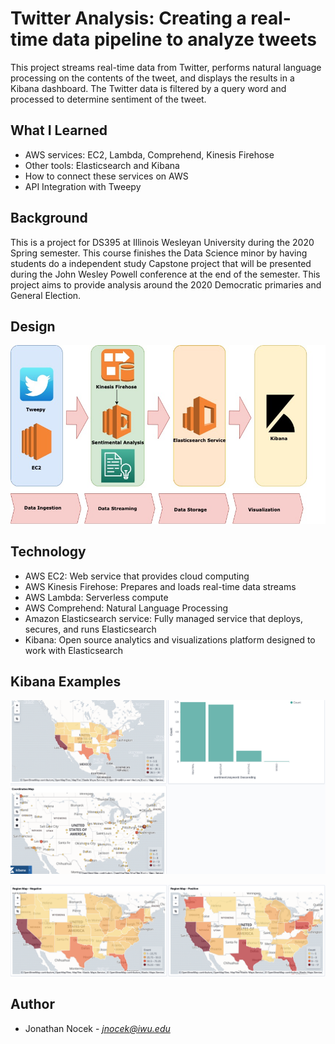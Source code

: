 # Twitter Analysis: Creating a real-time data pipeline to analyze tweets

This project streams real-time data from Twitter, performs natural language processing on the contents of the tweet, and displays 
the results in a Kibana dashboard. The Twitter data is filtered by a query word and processed to determine sentiment of the tweet.

## What I Learned
- AWS services: EC2, Lambda, Comprehend, Kinesis Firehose
- Other tools: Elasticsearch and Kibana
- How to connect these services on AWS
- API Integration with Tweepy

## Background

This is a project for DS395 at Illinois Wesleyan University during the 2020 Spring semester. This course finishes the Data Science minor by having students do a independent study Capstone project that will be presented during the John Wesley Powell conference at the end of the semester. This project aims to provide analysis around the 2020 Democratic primaries and General Election.

## Design

![Design](docs/images/design.jpg)

## Technology

- AWS EC2: Web service that provides cloud computing
- AWS Kinesis Firehose: Prepares and loads real-time data streams 
- AWS Lambda: Serverless compute
- AWS Comprehend: Natural Language Processing 
- Amazon Elasticsearch service: Fully managed service that deploys, secures, and runs Elasticsearch
- Kibana: Open source analytics and visualizations platform designed to work with Elasticsearch

## Kibana Examples

![Kibana Dashboard](docs/images/kibana_1.png)

![Kibana Dashboard](docs/images/kibana_2.png)

## Author

- Jonathan Nocek - *jnocek@iwu.edu*


